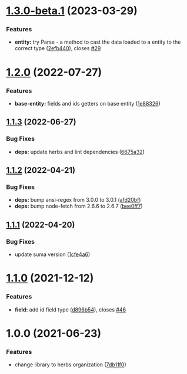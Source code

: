 # [1.3.0-beta.1](https://github.com/herbsjs/gotu/compare/v1.2.0...v1.3.0-beta.1) (2023-03-29)


### Features

* **entity:** try Parse - a method to cast the data loaded to a entity to the correct type ([2efb440](https://github.com/herbsjs/gotu/commit/2efb44052136dd1ee6e73ef3453ccabdbf60bcd3)), closes [#29](https://github.com/herbsjs/gotu/issues/29)

# [1.2.0](https://github.com/herbsjs/gotu/compare/v1.1.3...v1.2.0) (2022-07-27)


### Features

* **base-entity:** fields and ids getters on base entity ([1e88326](https://github.com/herbsjs/gotu/commit/1e8832621a79e20577fae40029e3ad88a6dd4262))

## [1.1.3](https://github.com/herbsjs/gotu/compare/v1.1.2...v1.1.3) (2022-06-27)


### Bug Fixes

* **deps:** update herbs and lint dependencies ([6675a32](https://github.com/herbsjs/gotu/commit/6675a32406f7071bf3cadac0ea4db6235c9903a6))

## [1.1.2](https://github.com/herbsjs/gotu/compare/v1.1.1...v1.1.2) (2022-04-21)


### Bug Fixes

* **deps:** bump ansi-regex from 3.0.0 to 3.0.1 ([afd20bf](https://github.com/herbsjs/gotu/commit/afd20bf4972d7e785d58c5b4204be3a9851bfeb9))
* **deps:** bump node-fetch from 2.6.6 to 2.6.7 ([bee0ff7](https://github.com/herbsjs/gotu/commit/bee0ff77a3bff0138d8bb43a97704ddff5ab0583))

## [1.1.1](https://github.com/herbsjs/gotu/compare/v1.1.0...v1.1.1) (2022-04-20)


### Bug Fixes

* update suma version ([1cfe4a6](https://github.com/herbsjs/gotu/commit/1cfe4a62d62cfd1ddfe330f01498e7d2a5fb260e))

# [1.1.0](https://github.com/herbsjs/gotu/compare/v1.0.0...v1.1.0) (2021-12-12)


### Features

* **field:** add id field type ([d896b54](https://github.com/herbsjs/gotu/commit/d896b549d1371d43ce0605cd1e3213a1b9fca0f8)), closes [#46](https://github.com/herbsjs/gotu/issues/46)

# 1.0.0 (2021-06-23)


### Features

* change library to herbs organization ([7db11f0](https://github.com/herbsjs/gotu/commit/7db11f0ee1661431fe2b3732cbff7bb59e067611))
